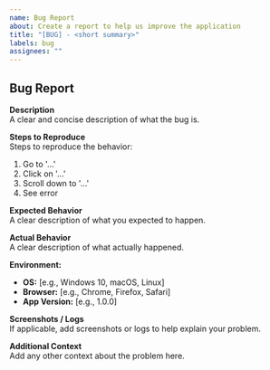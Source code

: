 ```yaml
---
name: Bug Report
about: Create a report to help us improve the application
title: "[BUG] - <short summary>"
labels: bug
assignees: ""
---
```


## Bug Report

**Description**  
A clear and concise description of what the bug is.

**Steps to Reproduce**  
Steps to reproduce the behavior:
1. Go to '...'
2. Click on '...'
3. Scroll down to '...'
4. See error

**Expected Behavior**  
A clear description of what you expected to happen.

**Actual Behavior**  
A clear description of what actually happened.

**Environment:**  
- **OS:** [e.g., Windows 10, macOS, Linux]
- **Browser:** [e.g., Chrome, Firefox, Safari]
- **App Version:** [e.g., 1.0.0]

**Screenshots / Logs**  
If applicable, add screenshots or logs to help explain your problem.

**Additional Context**  
Add any other context about the problem here.